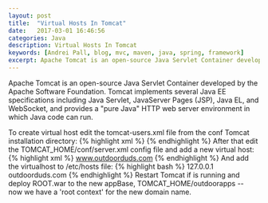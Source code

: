 ```yaml
---
layout: post
title:  "Virtual Hosts In Tomcat"
date:   2017-03-01 16:46:56
categories: Java
description: Virtual Hosts In Tomcat
keywords: [Andrei Pall, blog, mvc, maven, java, spring, framework]
excerpt: Apache Tomcat is an open-source Java Servlet Container developed by the Apache Software Foundation. Tomcat implements several Java EE specifications including Java Servlet, JavaServer Pages (JSP), Java EL, and WebSocket, and provides a "pure Java" HTTP web server environment in which Java code can run.
---
```


Apache Tomcat is an open-source Java Servlet Container developed by the Apache Software Foundation. Tomcat implements several Java EE specifications including Java Servlet, JavaServer Pages (JSP), Java EL, and WebSocket, and provides a "pure Java" HTTP web server environment in which Java code can run.

To create virtual host edit the tomcat-users.xml file from the conf Tomcat installation directory:
{% highlight xml %}
<role rolename="admin-gui"/>
<role rolename="manager-gui"/>
<role rolename="manager-script"/>
<role rolename="manager-jmx"/>
<role rolename="manager-status"/>
<user username="andrei" password="password" roles="admin-gui,manager-gui,manager-script,manager-jmx,manager-status"/>
{% endhighlight %}
After that edit the TOMCAT_HOME/conf/server.xml config file and add a new virtual host:
{% highlight xml %}
  <Host name="outdoorduds.com"  
        appBase="outdoorapps"
        unpackWARs="true"
        autoDeploy="true">
    <Alias>www.outdoorduds.com</Alias>
  </Host>
{% endhighlight %}
And add the virtualhost to /etc/hosts file:
{% highlight bash %}
127.0.0.1       outdoorduds.com
{% endhighlight %}
Restart Tomcat if is running and deploy ROOT.war to the new appBase, TOMCAT_HOME/outdoorapps -- now we have a 'root context' for the new domain name.

